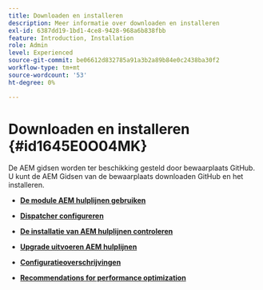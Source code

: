 ```yaml
---
title: Downloaden en installeren
description: Meer informatie over downloaden en installeren
exl-id: 6387dd19-1bd1-4ce8-9428-968a6b838fbb
feature: Introduction, Installation
role: Admin
level: Experienced
source-git-commit: be06612d832785a91a3b2a89b84e0c2438ba30f2
workflow-type: tm+mt
source-wordcount: '53'
ht-degree: 0%

---
```


# Downloaden en installeren {#id1645E0O04MK}

De AEM gidsen worden ter beschikking gesteld door bewaarplaats GitHub. U kunt de AEM Gidsen van de bewaarplaats downloaden GitHub en het installeren.

- **[De module AEM hulplijnen gebruiken](download-install-dxml-first-time.md)**

- **[Dispatcher configureren](download-install-configure-dispatcher.md)**

- **[De installatie van AEM hulplijnen controleren](download-install-verify-dxml-installation.md)**

- **[Upgrade uitvoeren AEM hulplijnen](download-install-upgrade-dxml.md)**

- **[Configuratieoverschrijvingen](download-install-additional-config-override.md)**

- **[Recommendations for performance optimization](download-install-recommend-perf-optimiz.md)**
